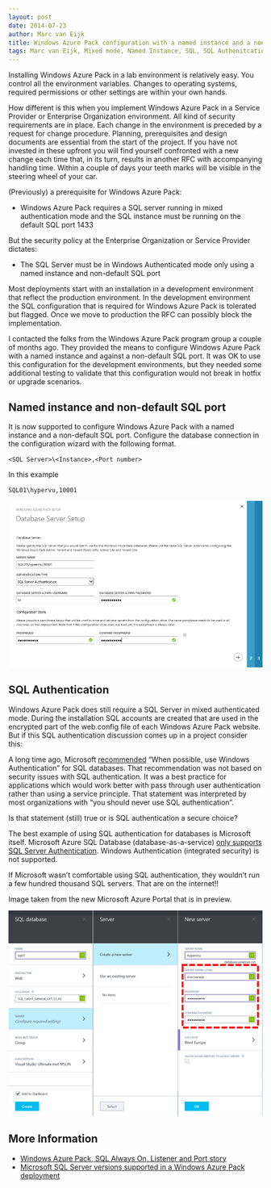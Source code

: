 ```yaml
---
layout: post
date: 2014-07-23
author: Marc van Eijk
title: Windows Azure Pack configuration with a named instance and a non-default SQL port
tags: Marc van Eijk, Mixed mode, Named Instance, SQL, SQL Authenitcation, SQL Port, Windows Azure Pack
---
```

Installing Windows Azure Pack in a lab environment is relatively easy. You control all the environment variables. Changes to operating systems, required permissions or other settings are within your own hands.

How different is this when you implement Windows Azure Pack in a Service Provider or Enterprise Organization environment. All kind of security requirements are in place. Each change in the environment is preceded by a request for change procedure. Planning, prerequisites and design documents are essential from the start of the project. If you have not invested in these upfront you will find yourself confronted with a new change each time that, in its turn, results in another RFC with accompanying handling time. Within a couple of days your teeth marks will be visible in the steering wheel of your car.

(Previously) a prerequisite for Windows Azure Pack:

- Windows Azure Pack requires a SQL server running in mixed authentication mode and the SQL instance must be running on the default SQL port 1433

But the security policy at the Enterprise Organization or Service Provider dictates:

- The SQL Server must be in Windows Authenticated mode only using a named instance and non-default SQL port

Most deployments start with an installation in a development environment that reflect the production environment. In the development environment the SQL configuration that is required for Windows Azure Pack is tolerated but flagged. Once we move to production the RFC can possibly block the implementation.

I contacted the folks from the Windows Azure Pack program group a couple of months ago. They provided the means to configure Windows Azure Pack with a named instance and against a non-default SQL port. It was OK to use this configuration for the development environments, but they needed some additional testing to validate that this configuration would not break in hotfix or upgrade scenarios.

## Named instance and non-default SQL port

It is now supported to configure Windows Azure Pack with a named instance and a non-default SQL port. Configure the database connection in the configuration wizard with the following format.

```
<SQL Server>\<Instance>,<Port number>
```

In this example

```
SQL01\hypervu,10001
```

<img src="/images/2014-07-23/Custom-SQL-port.png" width="720">

## SQL Authentication

Windows Azure Pack does still require a SQL Server in mixed authenticated mode. During the installation SQL accounts are created that are used in the encrypted part of the web.config file of each Windows Azure Pack website. But if this SQL authentication discussion comes up in a project consider this:

A long time ago, Microsoft [recommended](http://technet.microsoft.com/en-us/library/aa905171(v=SQL.80).aspx) “When possible, use Windows Authentication” for SQL databases. That recommendation was not based on security issues with SQL authentication. It was a best practice for applications which would work better with pass through user authentication rather than using a service principle. That statement was interpreted by most organizations with “you should never use SQL authentication”.

Is that statement (still) true or is SQL authentication a secure choice?

The best example of using SQL authentication for databases is Microsoft itself. Microsoft Azure SQL Database (database-as-a-service) [only supports SQL Server Authentication](http://msdn.microsoft.com/en-us/library/ff394108.aspx#authentication). Windows Authentication (integrated security) is not supported.

If Microsoft wasn’t comfortable using SQL authentication, they wouldn’t run a few hundred thousand SQL servers. That are on the internet!!

Image taken from the new Microsoft Azure Portal that is in preview.

<img src="/images/2014-07-23/Azure-SQL.png" width="720">

## More Information

- [Windows Azure Pack, SQL Always On, Listener and Port story](http://www.vnext.be/2014/06/13/windows-azure-pack-sql-always-on-listener-and-port-story/)
- [Microsoft SQL Server versions supported in a Windows Azure Pack deployment](http://technet.microsoft.com/en-us/library/dn469343.aspx)
